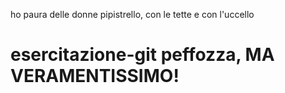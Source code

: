ho paura delle donne pipistrello, con le tette e con l'uccello

# esercitazione-git peffozza, MA VERAMENTISSIMO!
